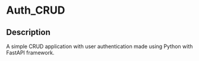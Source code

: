 # Auth_CRUD

## Description
A simple CRUD application with user authentication made using Python with FastAPI framework.